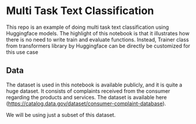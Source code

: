# Multi Task Text Classification 

This repo is an example of doing multi task text classification using Huggingface models. 
The highlight of this notebook is that it illustrates how there is no need to write train and evaluate functions. Instead, Trainer class from transformers library by Huggingface can be directly be customized for this use case 


## Data 
The dataset is used in this notebook is available publicly, and it is quite a huge dataset. It consists of complaints received from the consumer regarding the products and services. The dataset is available here (https://catalog.data.gov/dataset/consumer-complaint-database).

We will be using just a subset of this dataset. 